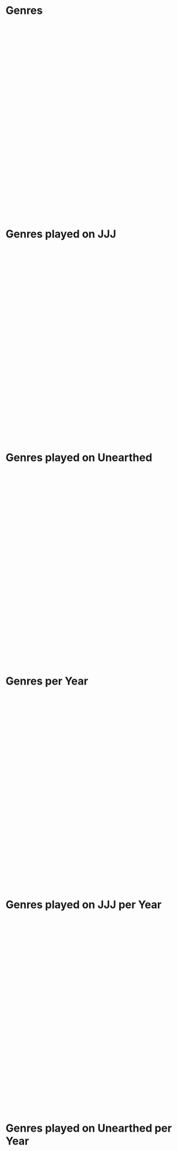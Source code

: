 # Genres
<div class="pieChart" data-url="data/genrePercentages.json" style="width: 900px; height: 500px;"></div>

# Genres played on JJJ
<div class="barChart" data-url="data/genresPlayedOnJJJ.json" style="width: 900px; height: 500px;"></div>

# Genres played on Unearthed
<div class="barChart" data-url="data/genresPlayedOnUnearthed.json" style="width: 900px; height: 500px;"></div>

# Genres per Year
<div class="lineChart" data-url="data/genresPerYear.json" style="width: 900px; height: 500px;"></div>

# Genres played on JJJ per Year
<div class="lineChart" data-url="data/genresPlayedOnJJJPerYear.json" style="width: 900px; height: 500px;"></div>

# Genres played on Unearthed per Year
<div class="lineChart" data-url="data/genresPlayedOnUnearthedPerYear.json" style="width: 900px; height: 500px;"></div>
